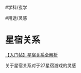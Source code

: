       
#学科/玄学 

#用途/灵感 
  

# 星宿关系

  

[【入门帖】星宿关系全解析](https://www.douban.com/group/topic/187160308/)



关于星宿关系对于27星宿游戏的灵感
  
